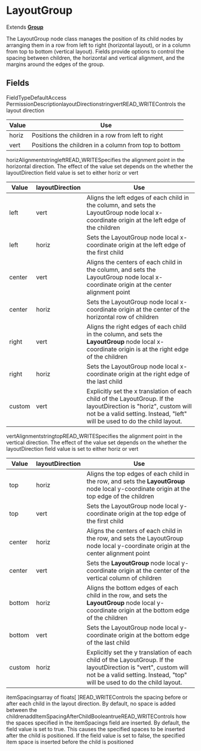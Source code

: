 LayoutGroup
===========

Extends [**Group**](/docs/references/scenegraph/layout-group-nodes/group.md "**Group**")

The LayoutGroup node class manages the position of its child nodes by arranging them in a row from left to right (horizontal layout), or in a column from top to bottom (vertical layout). Fields provide options to control the spacing between children, the horizontal and vertical alignment, and the margins around the edges of the group.

Fields
------

FieldTypeDefaultAccess PermissionDescriptionlayoutDirectionstringvertREAD\_WRITEControls the layout direction

| Value | Use |
| --- | --- |
| horiz | Positions the children in a row from left to right |
| vert | Positions the children in a column from top to bottom |

horizAlignmentstringleftREAD\_WRITESpecifies the alignment point in the horizontal direction. The effect of the value set depends on the whether the layoutDirection field value is set to either horiz or vert

| Value | layoutDirection | Use |
| --- | --- | --- |
| left | vert | Aligns the left edges of each child in the column, and sets the LayoutGroup node local x-coordinate origin at the left edge of the children |
| left | horiz | Sets the LayoutGroup node local x-coordinate origin at the left edge of the first child |
| center | vert | Aligns the centers of each child in the column, and sets the LayoutGroup node local x-coordinate origin at the center alignment point |
| center | horiz | Sets the LayoutGroup node local x-coordinate origin at the center of the horizontal row of children |
| right | vert | Aligns the right edges of each child in the column, and sets the **LayoutGroup** node local x-coordinate origin is at the right edge of the children |
| right | horiz | Sets the LayoutGroup node local x-coordinate origin at the right edge of the last child |
| custom | vert | Explicitly set the x translation of each child of the LayoutGroup. If the layoutDirection is "horiz", custom will not be a valid setting. Instead, "left" will be used to do the child layout. |

vertAlignmentstringtopREAD\_WRITESpecifies the alignment point in the vertical direction. The effect of the value set depends on the whether the layoutDirection field value is set to either horiz or vert

| Value | layoutDirection | Use |
| --- | --- | --- |
| top | horiz | Aligns the top edges of each child in the row, and sets the **LayoutGroup** node local y-coordinate origin at the top edge of the children |
| top | vert | Sets the LayoutGroup node local y-coordinate origin at the top edge of the first child |
| center | horiz | Aligns the centers of each child in the row, and sets the LayoutGroup node local y-coordinate origin at the center alignment point |
| center | vert | Sets the **LayoutGroup** node local y-coordinate origin at the center of the vertical column of children |
| bottom | horiz | Aligns the bottom edges of each child in the row, and sets the **LayoutGroup** node local y-coordinate origin at the bottom edge of the children |
| bottom | vert | Sets the LayoutGroup node local y-coordinate origin at the bottom edge of the last child |
| custom | horiz | Explicitly set the y translation of each child of the LayoutGroup. If the layoutDirection is "vert", custom will not be a valid setting. Instead, "top" will be used to do the child layout. |

itemSpacingsarray of floats\[ \]READ\_WRITEControls the spacing before or after each child in the layout direction. By default, no space is added between the childrenaddItemSpacingAfterChildBooleantrueREAD\_WRITEControls how the spaces specified in the itemSpacings field are inserted. By default, the field value is set to true. This causes the specified spaces to be inserted after the child is positioned. If the field value is set to false, the specified item space is inserted before the child is positioned